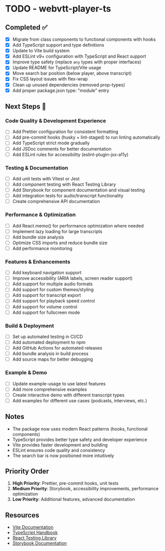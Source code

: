 # TODO - webvtt-player-ts

## Completed ✅

- [x] Migrate from class components to functional components with hooks
- [x] Add TypeScript support and type definitions
- [x] Update to Vite build system
- [x] Add ESLint v9+ configuration with TypeScript and React support
- [x] Improve type safety (replace `any` types with proper interfaces)
- [x] Update README for TypeScript/Vite usage
- [x] Move search bar position (below player, above transcript)
- [x] Fix CSS layout issues with flex-wrap
- [x] Clean up unused dependencies (removed prop-types)
- [x] Add proper package.json type: "module" entry

## Next Steps 🚀

### Code Quality & Development Experience
- [ ] Add Prettier configuration for consistent formatting
- [ ] Add pre-commit hooks (husky + lint-staged) to run linting automatically
- [ ] Add TypeScript strict mode gradually
- [ ] Add JSDoc comments for better documentation
- [ ] Add ESLint rules for accessibility (eslint-plugin-jsx-a11y)

### Testing & Documentation
- [ ] Add unit tests with Vitest or Jest
- [ ] Add component testing with React Testing Library
- [ ] Add Storybook for component documentation and visual testing
- [ ] Add integration tests for audio/transcript functionality
- [ ] Create comprehensive API documentation

### Performance & Optimization
- [ ] Add React.memo() for performance optimization where needed
- [ ] Implement lazy loading for large transcripts
- [ ] Add bundle size analysis
- [ ] Optimize CSS imports and reduce bundle size
- [ ] Add performance monitoring

### Features & Enhancements
- [ ] Add keyboard navigation support
- [ ] Improve accessibility (ARIA labels, screen reader support)
- [ ] Add support for multiple audio formats
- [ ] Add support for custom themes/styling
- [ ] Add support for transcript export
- [ ] Add support for playback speed control
- [ ] Add support for volume control
- [ ] Add support for fullscreen mode

### Build & Deployment
- [ ] Set up automated testing in CI/CD
- [ ] Add automated deployment to npm
- [ ] Add GitHub Actions for automated releases
- [ ] Add bundle analysis in build process
- [ ] Add source maps for better debugging

### Example & Demo
- [ ] Update example-usage to use latest features
- [ ] Add more comprehensive examples
- [ ] Create interactive demo with different transcript types
- [ ] Add examples for different use cases (podcasts, interviews, etc.)

## Notes

- The package now uses modern React patterns (hooks, functional components)
- TypeScript provides better type safety and developer experience
- Vite provides faster development and building
- ESLint ensures code quality and consistency
- The search bar is now positioned more intuitively

## Priority Order

1. **High Priority**: Prettier, pre-commit hooks, unit tests
2. **Medium Priority**: Storybook, accessibility improvements, performance optimization
3. **Low Priority**: Additional features, advanced documentation

## Resources

- [Vite Documentation](https://vitejs.dev/)
- [TypeScript Handbook](https://www.typescriptlang.org/docs/)
- [React Testing Library](https://testing-library.com/docs/react-testing-library/intro/)
- [Storybook Documentation](https://storybook.js.org/docs/react/get-started/introduction) 